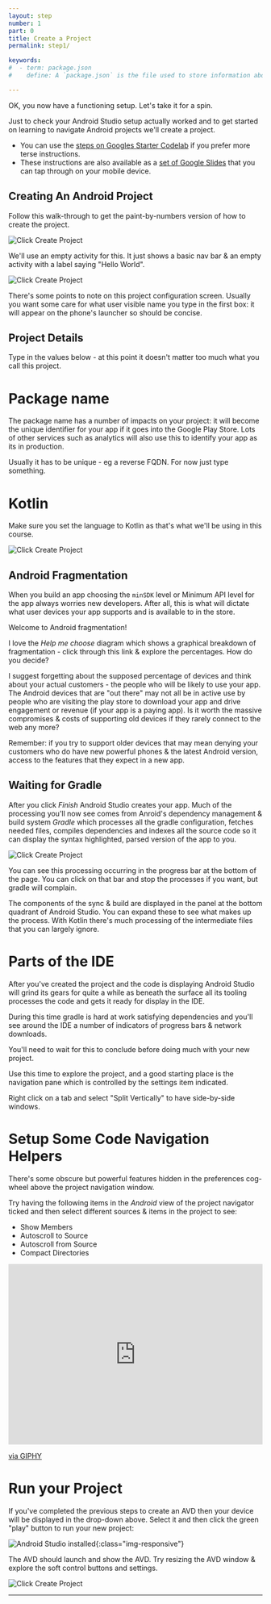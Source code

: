 ```yaml
---
layout: step
number: 1
part: 0
title: Create a Project
permalink: step1/

keywords:
#  - term: package.json
#    define: A `package.json` is the file used to store information about a Node.js project, such as its name and its dependencies. Read more [here](https://docs.npmjs.com/files/package.json).

---
```


OK, you now have a functioning setup.  Let's take it for a spin.

Just to check your Android Studio setup actually worked and to get started on
learning to navigate Android projects we'll create a project.

* You can use the [steps on Googles Starter Codelab](https://developer.android.com/training/basics/firstapp/creating-project) if you prefer more terse instructions.  
* These instructions are also available as a [set of Google Slides](https://docs.google.com/presentation/d/1TW1Pd-uo0eWktSQ7ksiGGfIYWCrDTdWP9RKIPDj_4iE/edit?usp=sharing) that you can tap through on your mobile
device.

## Creating An Android Project

Follow this walk-through to get the paint-by-numbers version of how to create the project.

![Click Create Project](../assets/proj001.png)

We'll use an empty activity for this.  It just shows a basic nav bar & an empty activity
with a label saying "Hello World".

![Click Create Project](../assets/proj002.png)

There's some points to note on this project configuration screen.  Usually you want some
care for what user visible name you type in the first box: it will appear on the phone's
launcher so should be concise.

## Project Details

Type in the values below - at this point it doesn't matter too much what you call
this project.

# Package name

The package name has a number of impacts on your project: it will become the unique
identifier for your app if it goes into the Google Play Store.  Lots of other services
such as analytics will also use this to identify your app as its in production.  

Usually it has to be unique - eg a reverse FQDN.  For now just type something.

# Kotlin

Make sure you set the language to Kotlin as that's what we'll be using in this course.

![Click Create Project](../assets/proj003.png)

## Android Fragmentation

When you build an app choosing the `minSDK` level or Minimum API level for the app
always worries new developers.  After all, this is what will dictate what user
devices your app supports and is available to in the store. 

Welcome to Android fragmentation!  

I love the _Help me choose_ diagram which shows a graphical breakdown of fragmentation -
click through this link & explore the percentages.  How do you decide?  

I suggest forgetting about the supposed percentage of devices and think about your actual customers - the people who will be likely to use your app.  The Android devices that are "out there" may not all be in active use by people who are visiting the play store to download your app and drive engagement or revenue (if your app is a paying app).  Is it worth the massive
compromises & costs of supporting old devices if they rarely connect to the web any more?

Remember: if you try to support older devices that may mean denying your customers
who do have new powerful phones & the latest Android version, access to the features 
that they expect in a new app.


## Waiting for Gradle 

After you click _Finish_ Android Studio creates your app.  Much of the processing you'll
now see comes from Anroid's dependency management & build system _Gradle_ which processes
all the gradle configuration, fetches needed files, compiles dependencies and indexes all
the source code so it can display the syntax highlighted, parsed version of the app to you.

![Click Create Project](../assets/proj004.png)

You can see this processing occurring in the progress bar at the bottom of the page.
You can click on that bar and stop the processes if you want, but gradle will complain.

The components of the sync & build are displayed in the panel at the bottom quadrant of
Android Studio.  You can expand these to see what makes up the process.  With Kotlin
there's much processing of the intermediate files that you can largely ignore.

# Parts of the IDE

After you've created the project and the code is displaying Android Studio will
grind its gears for quite a while as beneath the surface all its tooling processes 
the code and gets it ready for display in the IDE.

During this time gradle is hard at work satisfying dependencies and you'll see
around the IDE a number of indicators of progress bars & network downloads.

You'll need to wait for this to conclude before doing much with your new project.

Use this time to explore the project, and a good starting place is the navigation
pane which is controlled by the settings item indicated.  

Right click on a tab and select "Split Vertically" to have side-by-side windows.


# Setup Some Code Navigation Helpers

There's some obscure but powerful features hidden in the preferences cog-wheel above
the project navigation window.

Try having the following items in the _Android_ view of the project navigator ticked
and then select different sources & items in the project to see:

* Show Members
* Autoscroll to Source
* Autoscroll from Source
* Compact Directories

<div style="width:100%;height:0;padding-bottom:71%;position:relative;"><iframe src="https://giphy.com/embed/UvK7ugxCu1k0Wcl4lw" width="100%" height="100%" style="position:absolute" frameBorder="0" class="giphy-embed" allowFullScreen></iframe></div><p><a href="https://giphy.com/gifs/android-UvK7ugxCu1k0Wcl4lw">via GIPHY</a></p>

# Run your Project

If you've completed the previous steps to create an AVD then your device will be displayed
in the drop-down above.  Select it and then click the green "play" button to run your
new project:

![Android Studio installed](../assets/proj006.png){:class="img-responsive"}

The AVD should launch and show the AVD.  Try resizing the AVD window & explore
the soft control buttons and settings.

![Click Create Project](../assets/proj005.png)



---
